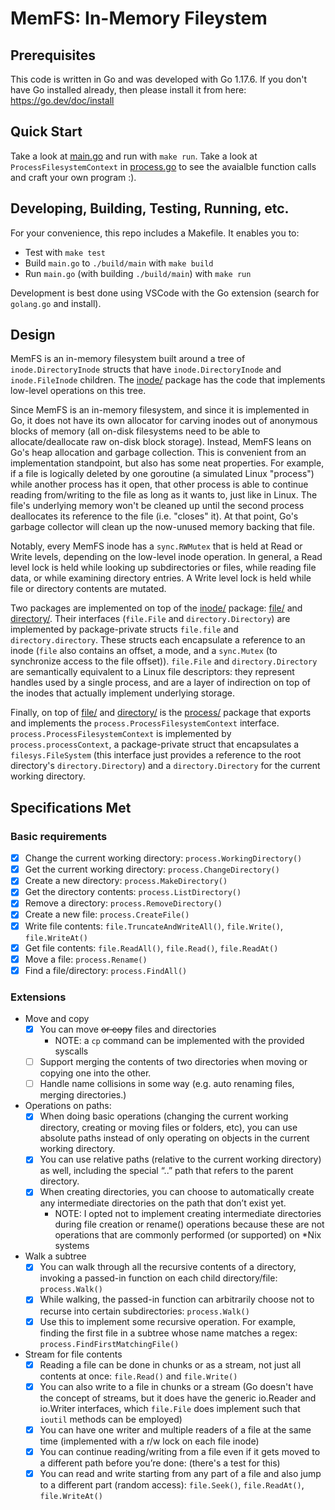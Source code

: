# MemFS: In-Memory Fileystem

## Prerequisites

This code is written in Go and was developed with Go 1.17.6.  If you don't have Go installed
already, then please install it from here: https://go.dev/doc/install

## Quick Start

Take a look at [main.go](main.go) and run with `make run`.  Take a look at `ProcessFilesystemContext` in [process.go](process/process.go) to see the avaialble function calls and craft your own program :).

## Developing, Building, Testing, Running, etc.

For your convenience, this repo includes a Makefile.  It enables you to:
* Test with `make test`
* Build `main.go` to `./build/main` with `make build`
* Run `main.go` (with building `./build/main`) with `make run`

Development is best done using VSCode with the Go extension (search for `golang.go` and install).

## Design

MemFS is an in-memory filesystem built around a tree of `inode.DirectoryInode`
structs that have `inode.DirectoryInode` and `inode.FileInode` children.  The [inode/](inode/) package has the
code that implements low-level operations on this tree.

Since MemFS is an in-memory filesystem, and since it
is implemented in Go, it does not have its own allocator for carving inodes out of anonymous blocks of memory
(all on-disk filesystems need to be able to allocate/deallocate raw on-disk block storage).  Instead, MemFS leans on Go's heap
allocation and garbage collection.  This is convenient from an implementation standpoint, but also has some neat properties.
For example, if a file is logically deleted by one goroutine (a simulated Linux "process") while another process has it open,
that other process is able to continue reading from/writing to the file as long as it wants to, just like in Linux.
The file's underlying memory won't be cleaned up until the second process deallocates its reference to the file (i.e. "closes" it).  At that point, Go's garbage collector will clean up the now-unused memory backing that file.

Notably, every MemFS inode has a `sync.RWMutex` that is held at Read
or Write levels, depending on the low-level inode operation.  In general, a Read level lock is held while looking up subdirectories
or files, while reading file data, or while examining directory entries.  A Write level lock is held while file or directory contents are mutated.

Two packages are implemented on top of the [inode/](inode/) package: [file/](file/) and [directory/](directory/).  Their interfaces
(`file.File` and `directory.Directory`) are implemented by package-private structs `file.file` and `directory.directory`.  These structs each encapsulate a reference to an inode (`file` also contains an offset, a mode, and a `sync.Mutex` (to synchronize access to the file offset)).  `file.File` and `directory.Directory` are semantically equivalent to a Linux file descriptors: they represent handles used by a single process, and are a layer of indirection on top of the inodes that actually implement underlying storage.

Finally, on top of [file/](file/) and [directory/](directory/) is the [process/](process/) package that exports and implements the
`process.ProcessFilesystemContext` interface.  `process.ProcessFilesystemContext` is implemented by `process.processContext`, a package-private struct that encapsulates a `filesys.FileSystem` (this interface just provides a reference to the root directory's `directory.Directory`) and a `directory.Directory` for the current working directory.

## Specifications Met
### Basic requirements
- [x] Change the current working directory: `process.WorkingDirectory()`
- [x] Get the current working directory: `process.ChangeDirectory()`
- [x] Create a new directory: `process.MakeDirectory()`
- [x] Get the directory contents: `process.ListDirectory()`
- [x] Remove a directory: `process.RemoveDirectory()`
- [x] Create a new file: `process.CreateFile()`
- [x] Write file contents: `file.TruncateAndWriteAll()`, `file.Write()`, `file.WriteAt()`
- [x] Get file contents: `file.ReadAll()`, `file.Read()`, `file.ReadAt()`
- [x] Move a file: `process.Rename()`
- [x] Find a file/directory: `process.FindAll()`

### Extensions

* Move and copy
    - [x] You can move ~~or copy~~ files and directories
        * NOTE: a `cp` command can be implemented with the provided syscalls
    - [ ] Support merging the contents of two directories when moving or copying one into
the other.
    - [ ] Handle name collisions in some way (e.g. auto renaming files, merging
directories.)
* Operations on paths:
    - [x] When doing basic operations (changing the current working directory, creating or moving files or folders, etc), you can use absolute paths instead of only operating on objects in the current working directory.
    - [x] You can use relative paths (relative to the current working directory) as well, including the special “..” path that refers to the parent directory.
    - [x] When creating directories, you can choose to automatically create any intermediate directories on the path that don’t exist yet.
        * NOTE: I opted not to implement creating intermediate directories during file creation or rename() operations because these are not operations that are commonly performed (or supported) on *Nix systems
* Walk a subtree
    - [x] You can walk through all the recursive contents of a directory, invoking a passed-in function on each child directory/file: `process.Walk()`
    - [x] While walking, the passed-in function can arbitrarily choose not to recurse into certain subdirectories: `process.Walk()`
    - [x] Use this to implement some recursive operation. For example, finding the first file in a subtree whose name matches a regex: `process.FindFirstMatchingFile()`
* Stream for file contents
    - [x] Reading a file can be done in chunks or as a stream, not just all contents at once: `file.Read()` and `file.Write()`
    - [x] You can also write to a file in chunks or a stream (Go doesn't have the concept of streams, but it does have the generic io.Reader and io.Writer interfaces, which `file.File` does implement such that `ioutil` methods can be employed)
    - [x] You can have one writer and multiple readers of a file at the same time (implemented with a r/w lock on each file inode)
    - [x] You can continue reading/writing from a file even if it gets moved to a different path before you’re done: (there's a test for this)
    - [x] You can read and write starting from any part of a file and also jump to a different part (random access): `file.Seek()`, `file.ReadAt()`, `file.WriteAt()`

